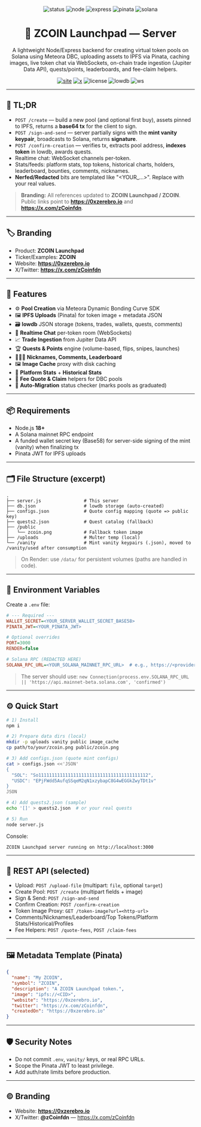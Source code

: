 <!--
  ZCOIN Launchpad — README.md
  Branding: site=https://0xzerebro.io • X/Twitter=@zCoinfdn
  Nerfed/Redacted: external RPC, program IDs, secrets, and file paths are templated.
-->

<p align="center">
  <img src="https://img.shields.io/badge/ZCOIN%20Launchpad-online-brightgreen?logo=solana" alt="status">
  <img src="https://img.shields.io/badge/Node.js-18%2B-026e00?logo=node.js&logoColor=white" alt="node">
  <img src="https://img.shields.io/badge/Express-4.x-black?logo=express" alt="express">
  <img src="https://img.shields.io/badge/Pinata-IPFS-blue?logo=pinboard" alt="pinata">
  <img src="https://img.shields.io/badge/Solana-Web3-purple?logo=solana" alt="solana">
</p>

<h1 align="center">🚀 ZCOIN Launchpad — Server</h1>

<p align="center">
  A lightweight Node/Express backend for creating virtual token pools on Solana using
  Meteora DBC, uploading assets to IPFS via Pinata, caching images, live token chat via WebSockets,
  on-chain trade ingestion (Jupiter Data API), quests/points, leaderboards, and fee-claim helpers.
</p>

<p align="center">
  <a href="https://0xzerebro.io"><img src="https://img.shields.io/badge/Website-0xzerebro.io-blue" alt="site"></a>
  <a href="https://x.com/zCoinfdn"><img src="https://img.shields.io/badge/X-@zCoinfdn-black?logo=x" alt="x"></a>
  <img src="https://img.shields.io/badge/License-MIT-informational" alt="license">
  <img src="https://img.shields.io/badge/Database-lowdb-lightgrey" alt="lowdb">
  <img src="https://img.shields.io/badge/WebSockets-ws-ff69b4" alt="ws">
</p>

---

## 🔰 TL;DR

- `POST /create` — build a new pool (and optional first buy), assets pinned to IPFS, returns a **base64 tx** for the client to sign.
- `POST /sign-and-send` — server partially signs with the **mint vanity keypair**, broadcasts to Solana, returns **signature**.
- `POST /confirm-creation` — verifies tx, extracts pool address, **indexes token** in lowdb, awards quests.
- Realtime chat: WebSocket channels per-token.
- Stats/feeds: platform stats, top tokens, historical charts, holders, leaderboard, bounties, comments, nicknames.
- **Nerfed/Redacted** bits are templated like "<YOUR_...>". Replace with your real values.

> **Branding:** All references updated to **ZCOIN Launchpad / ZCOIN**. Public links point to **https://0xzerebro.io** and **https://x.com/zCoinfdn**.

---

## 🏷️ Branding

- Product: **ZCOIN Launchpad**
- Ticker/Examples: **ZCOIN**
- Website: **https://0xzerebro.io**
- X/Twitter: **https://x.com/zCoinfdn**

---

## 🧱 Features

- ⚙️ **Pool Creation** via Meteora Dynamic Bonding Curve SDK
- 🖼️ **IPFS Uploads** (Pinata) for token image + metadata JSON
- 🗃️ **lowdb** JSON storage (tokens, trades, wallets, quests, comments)
- 💬 **Realtime Chat** per-token room (WebSockets)
- 📈 **Trade Ingestion** from Jupiter Data API
- 🏆 **Quests & Points** engine (volume-based, flips, snipes, launches)
- 🧑‍🤝‍🧑 **Nicknames, Comments, Leaderboard**
- 🖼️ **Image Cache** proxy with disk caching
- 🧮 **Platform Stats** + **Historical Stats**
- 💸 **Fee Quote & Claim** helpers for DBC pools
- 🔁 **Auto-Migration** status checker (marks pools as graduated)

---

## 📦 Requirements

- Node.js **18+**
- A Solana mainnet RPC endpoint
- A funded wallet secret key (Base58) for server-side signing of the mint (vanity) when finalizing tx
- Pinata JWT for IPFS uploads

---

## 🗂️ File Structure (excerpt)

```
.
├── server.js                # This server
├── db.json                  # lowdb storage (auto-created)
├── configs.json             # Quote config mapping (quote => public key)
├── quests2.json             # Quest catalog (fallback)
├── /public
│   └── zcoin.png            # Fallback token image
├── /uploads                 # Multer temp (local)
└── /vanity                  # Mint vanity keypairs (.json), moved to /vanity/used after consumption
```

> On Render: use `/data/` for persistent volumes (paths are handled in code).

---

## 🔐 Environment Variables

Create a `.env` file:

```ini
# --- Required ---
WALLET_SECRET=<YOUR_SERVER_WALLET_SECRET_BASE58>
PINATA_JWT=<YOUR_PINATA_JWT>

# Optional overrides
PORT=3000
RENDER=false

# Solana RPC (REDACTED HERE)
SOLANA_RPC_URL=<YOUR_SOLANA_MAINNET_RPC_URL>  # e.g., https://<provider>/<key>
```

> The server should use: `new Connection(process.env.SOLANA_RPC_URL || 'https://api.mainnet-beta.solana.com', 'confirmed')`

---

## ⚙️ Quick Start

```bash
# 1) Install
npm i

# 2) Prepare data dirs (local)
mkdir -p uploads vanity public image_cache
cp path/to/your/zcoin.png public/zcoin.png

# 3) Add configs.json (quote mint configs)
cat > configs.json <<'JSON'
{
  "SOL": "So11111111111111111111111111111111111111112",
  "USDC": "EPjFWdd5AufqSSqeM2qN1xzybapC8G4wEGGkZwyTDt1v"
}
JSON

# 4) Add quests2.json (sample)
echo '[]' > quests2.json  # or your real quests

# 5) Run
node server.js
```

Console:
```
ZCOIN Launchpad server running on http://localhost:3000
```

---

## 🔌 REST API (selected)

- Upload: `POST /upload-file` (multipart: `file`, optional `target`)
- Create Pool: `POST /create` (multipart fields + image)
- Sign & Send: `POST /sign-and-send`
- Confirm Creation: `POST /confirm-creation`
- Token Image Proxy: `GET /token-image?url=<http-url>`
- Comments/Nicknames/Leaderboard/Top Tokens/Platform Stats/Historical/Profiles
- Fee Helpers: `POST /quote-fees`, `POST /claim-fees`

---

## 🖼️ Metadata Template (Pinata)

```json
{
  "name": "My ZCOIN",
  "symbol": "ZCOIN",
  "description": "A ZCOIN Launchpad token.",
  "image": "ipfs://<CID>",
  "website": "https://0xzerebro.io",
  "twitter": "https://x.com/zCoinfdn",
  "createdOn": "https://0xzerebro.io"
}
```

---

## 🛡️ Security Notes

- Do not commit `.env`, `vanity/` keys, or real RPC URLs.
- Scope the Pinata JWT to least privilege.
- Add auth/rate limits before production.

---

## © Branding

- Website: **https://0xzerebro.io**
- X/Twitter: **@zCoinfdn** — https://x.com/zCoinfdn
